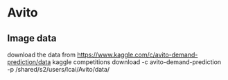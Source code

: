 # Avito
## Image data
download the data from
<https://www.kaggle.com/c/avito-demand-prediction/data>
	kaggle competitions download -c avito-demand-prediction -p /shared/s2/users/lcai/Avito/data/
